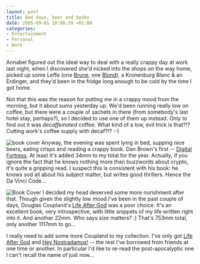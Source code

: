 ```yaml
---
layout: post
title: Bad days, beer and books
date: 2005-09-01 10:08:59 +01:00
categories:
- Entertainment
- Personal
- Work
---
```

Annabel figured out the ideal way to deal with a really crappy day at work last night, when I discovered she'd nicked into the shops on the way home, picked up some Leffe (one <a href="http://www.silrubin.com/leffe_brown.htm">Brune</a>, one <a href="http://www.silrubin.com/leffe_blond.htm">Blond</a>), a Kronenburg Blanc &amp; an Erdinger, and they'd been in the fridge long enough to be cold by the time I got home.

Not that this was the reason for putting me in a crappy mood from the morning, but it about sums yesterday up.  We'd been running really low on coffee, but there were a couple of sachets in there (from somebody's last hotel stay, perhaps?), so I decided to use one of them up instead.  Only to find out it was <em>decaffeinated</em> coffee.  What kind of a low, evil trick is that?!?  Cutting work's coffee supply with decaf?!? :-)

<img src="http://images-eu.amazon.com/images/P/0552151696.02._SCMZZZZZZZ_.jpg" alt="book cover" class="alignleft" /> Anyway, the evening was spent lying in bed, supping nice beers, eating crisps and reading a crappy book.  Dan Brown's first -- <a href="http://www.amazon.co.uk/exec/obidos/ASIN/0552151696/mathieoftheen-21">Digital Fortress</a>.  At least it's added 34mm to my total for the year.  Actually, if you ignore the fact that he knows nothing more than buzzwords about crypto, it's quite a gripping read.  I suspect this is consistent with his book: he knows sod all about his subject matter, but writes good thrillers.  Hence the Da Vinci Code...

<img src="http://images-eu.amazon.com/images/P/0743231511.02.__SCMZZZZZZZ_.jpg" alt="Book Cover" class="alignright" /> I decided my head deserved some more nurishment after that.  Though given the slightly low mood I've been in the past couple of days, Douglas Coupland's <a href="http://www.amazon.co.uk/exec/obidos/ASIN/0743231511/mathieoftheen-21">Life After God</a> was a poor choice.  It's an excellent book, very introspective, with little snippets of my life written right into it.  And another 22mm.  Who says size matters? :)  That's 753mm total, only another 1117mm to go...

I really need to add some more Coupland to my collection.  I've only got <a href="http://www.amazon.co.uk/exec/obidos/ASIN/0743231511/mathieoftheen-21">Life After God</a> and <a href="http://www.amazon.co.uk/exec/obidos/ASIN/0007162510/mathieoftheen-21">Hey Nostradamus!</a> -- the rest I've borrowed from friends at one time or another.  In particular I'd like to re-read the post-apocalyptic one I can't recall the name of just now...
